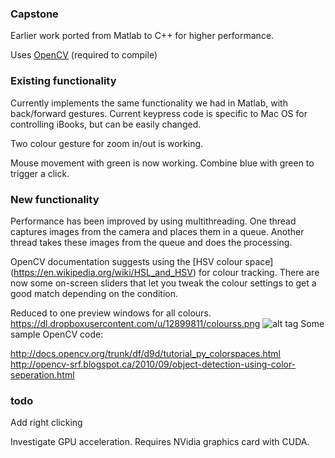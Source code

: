 ### Capstone

Earlier work ported from Matlab to C++ for higher performance.

Uses [OpenCV](http://opencv.org) (required to compile)

### Existing functionality

Currently implements the same functionality we had in Matlab, with back/forward gestures. Current keypress code is specific to Mac OS for controlling iBooks, but can be easily changed.

Two colour gesture for zoom in/out is working.

Mouse movement with green is now working. Combine blue with green to trigger a click.

### New functionality

Performance has been improved by using multithreading. One thread captures images from the camera and places them in a queue. Another thread takes these images from the queue and does the processing.

OpenCV documentation suggests using the [HSV colour space] (https://en.wikipedia.org/wiki/HSL_and_HSV) for colour tracking. There are now some on-screen sliders that let you tweak the colour settings to get a good match depending on the condition.

Reduced to one preview windows for all colours. https://dl.dropboxusercontent.com/u/12899811/colourss.png</img>
![alt tag](https://dl.dropboxusercontent.com/u/12899811/colourss.png)
Some sample OpenCV code:

http://docs.opencv.org/trunk/df/d9d/tutorial_py_colorspaces.html
http://opencv-srf.blogspot.ca/2010/09/object-detection-using-color-seperation.html

### todo

Add right clicking

Investigate GPU acceleration. Requires NVidia graphics card with CUDA.
